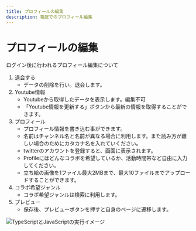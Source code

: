 ```yaml
---
title: プロフィールの編集
description: 箱庭でのプロフィール編集
---
```


# プロフィールの編集

ログイン後に行われるプロフィール編集について

<google-ads/>

1. 退会する
    - データの削除を行い。退会します。
2. Youtube情報
    - Youtubeから取得したデータを表示します。編集不可
    - 「Youtube情報を更新する」ボタンから最新の情報を取得することができます。
3. プロフィール
    - プロフィール情報を書き込む事ができます。
    - 名前はチャンネル名と名前が異なる場合に利用します。また読み方が難しい場合のためにカタカナ名を入れていください。
    - twitterのアカウントを登録すると、画面に表示されます。
    - Profileにはどんなコラボを希望しているか、活動時間帯など自由に入力してください。
    - 立ち絵の画像を1ファイル最大2MBまで、最大10ファイルまでアップロードすることができます。
4. コラボ希望ジャンル
    - コラボ希望ジャンルは検索に利用します。
5. プレビュー
    - 保存後、プレビューボタンを押すと自身のページに遷移します。


<img :src="$withBase('/images/hako/profile.png')" alt="TypeScriptとJavaScriptの実行イメージ">

<google-ads/>


